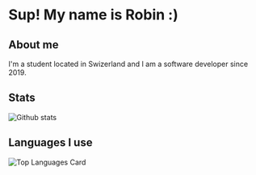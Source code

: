 # Sup! My name is Robin :)

## About me
I'm a student located in Swizerland and I am a software developer since 2019.

## Stats
![Github stats](https://github-readme-stats.vercel.app/api?username=RobinZweifel&theme=tokyonight&show_icons=true&count_private=true)

## Languages I use
![Top Languages Card](https://github-readme-stats.vercel.app/api/top-langs/?username=RobinZweifel&layout=compact&theme=tokyonight)
